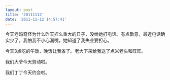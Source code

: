 ```yaml
---
layout: post
title: '20111112'
date: '2011-11-12 14:57:41'
---
```



 今天老妈奇怪为什么昨天捏么重大的日子，没给她打电话。有点歉意，最近电话确实少了。我怕我不小心漏嘴，她知道了我失业要担心。

 今天3点吃的午饭，晚饭让我省了。老大下来给我送了点米老头和旺旺。

 我们大爷今天劳动啦。

 我们丁丁今天约会啦。


